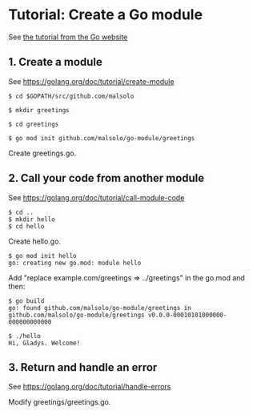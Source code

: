 # Tutorial: Create a Go module

See [the tutorial from the Go website](https://golang.org/doc/tutorial/create-module)

## 1. Create a module

See https://golang.org/doc/tutorial/create-module 

```
$ cd $GOPATH/src/github.com/malsolo

$ mkdir greetings

$ cd greetings

$ go mod init github.com/malsolo/go-module/greetings
```

Create greetings.go.

## 2. Call your code from another module

See https://golang.org/doc/tutorial/call-module-code

```
$ cd ..
$ mkdir hello
$ cd hello
```

Create hello.go.

```
$ go mod init hello
go: creating new go.mod: module hello
```

Add "replace example.com/greetings => ../greetings" in the go.mod and then:

```
$ go build
go: found github.com/malsolo/go-module/greetings in github.com/malsolo/go-module/greetings v0.0.0-00010101000000-000000000000

$ ./hello
Hi, Gladys. Welcome!
```

## 3. Return and handle an error

See https://golang.org/doc/tutorial/handle-errors

Modify greetings/greetings.go.
